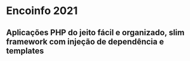 # Encoinfo 2021

## Aplicações PHP do jeito fácil e organizado, slim framework com injeção de dependência e templates

